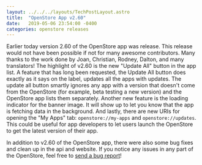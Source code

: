 ```yaml
---
layout: ../../../layouts/TechPostLayout.astro
title:  "OpenStore App v2.60"
date:   2019-05-06 23:54:00 -0400
categories: openstore releases
---
```


Earlier today version 2.60 of the OpenStore app was release. This release would
not have been possible if not for many awesome contributors. Many thanks to the
work done by Joan, Christian, Rodney, Dalton, and many translators! The highlight of
v2.60 is the new "Update All" button in the app list. A feature that has long
been requested, the Update All button does exactly as it says on the label,
updates all the apps with updates. The update all button smartly ignores any app
with a version that doesn't come from the OpenStore (for example, beta testing a
new version) and the OpenStore app lists them separately. Another new feature is
the loading indicator for the banner image. It will show up to let you know that
the app is fetching data in the background. And lastly, there are new URIs for
opening the "My Apps" tab: `openstore://my-apps` and `openstore://updates`. This
could be useful for app developers to let users launch the OpenStore to get the
latest version of their app.

In addition to v2.60 of the OpenStore app, there were also some bug fixes and
clean up in the api and website. If you notice any issues in any part of the
OpenStore, feel free to [send a bug report](https://gitlab.com/theopenstore/openstore-meta/issues)!
